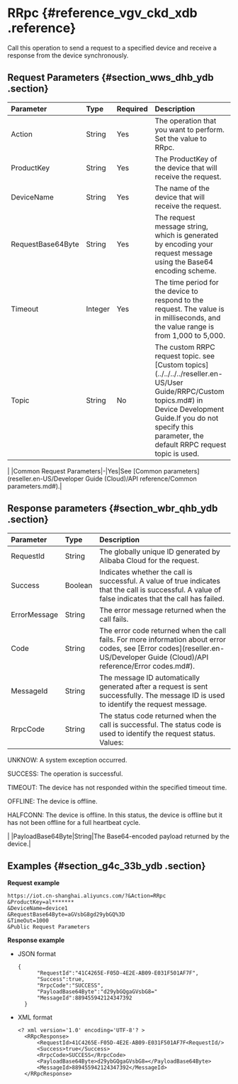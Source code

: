 # RRpc {#reference_vgv_ckd_xdb .reference}

Call this operation to send a request to a specified device and receive a response from the device synchronously.

## Request Parameters {#section_wws_dhb_ydb .section}

|Parameter|Type|Required|Description|
|:--------|:---|:-------|:----------|
|Action|String|Yes|The operation that you want to perform. Set the value to RRpc.|
|ProductKey|String|Yes|The ProductKey of the device that will receive the request.|
|DeviceName|String|Yes|The name of the device that will receive the request.|
|RequestBase64Byte|String|Yes|The request message string, which is generated by encoding your request message using the Base64 encoding scheme.|
|Timeout|Integer|Yes|The time period for the device to respond to the request. The value is in milliseconds, and the value range is from 1,000 to 5,000.|
|Topic|String|No|The custom RRPC request topic. see [Custom topics](../../../../reseller.en-US/User Guide/RRPC/Custom topics.md#) in Device Development Guide.If you do not specify this parameter, the default RRPC request topic is used.

|
|Common Request Parameters|-|Yes|See [Common parameters](reseller.en-US/Developer Guide (Cloud)/API reference/Common parameters.md#).|

## Response parameters {#section_wbr_qhb_ydb .section}

|Parameter|Type|Description|
|:--------|:---|:----------|
|RequestId|String|The globally unique ID generated by Alibaba Cloud for the request.|
|Success|Boolean|Indicates whether the call is successful. A value of true indicates that the call is successful. A value of false indicates that the call has failed.|
|ErrorMessage|String|The error message returned when the call fails.|
|Code|String|The error code returned when the call fails. For more information about error codes, see [Error codes](reseller.en-US/Developer Guide (Cloud)/API reference/Error codes.md#).|
|MessageId|String|The message ID automatically generated after a request is sent successfully. The message ID is used to identify the request message.|
|RrpcCode|String| The status code returned when the call is successful. The status code is used to identify the request status. Values:

 UNKNOW: A system exception occurred.

 SUCCESS: The operation is successful.

 TIMEOUT: The device has not responded within the specified timeout time.

 OFFLINE: The device is offline.

 HALFCONN: The device is offline. In this status, the device is offline but it has not been offline for a full heartbeat cycle.

 |
|PayloadBase64Byte|String|The Base64-encoded payload returned by the device.|

## Examples {#section_g4c_33b_ydb .section}

**Request example**

```
https://iot.cn-shanghai.aliyuncs.com/?&Action=RRpc
&ProductKey=al*******
&DeviceName=device1
&RequestBase64Byte=aGVsbG8gd29ybGQ%3D
&TimeOut=1000
&Public Request Parameters
```

**Response example**

-   JSON format

    ```
    {
          "RequestId":"41C4265E-F05D-4E2E-AB09-E031F501AF7F",
          "Success":true,
          "RrpcCode":"SUCCESS",
          "PayloadBase64Byte":"d29ybGQgaGVsbG8="
          "MessageId":889455942124347392
      }
    ```

-   XML format

    ```
    <? xml version='1.0' encoding='UTF-8'? >
      <RRpcResponse>
          <RequestId>41C4265E-F05D-4E2E-AB09-E031F501AF7F<RequestId/>
          <Success>true</Success>
          <RrpcCode>SUCCESS</RrpcCode>
          <PayloadBase64Byte>d29ybGQgaGVsbG8=</PayloadBase64Byte>
          <MessageId>889455942124347392</MessageId>
      </RRpcResponse>
    ```


